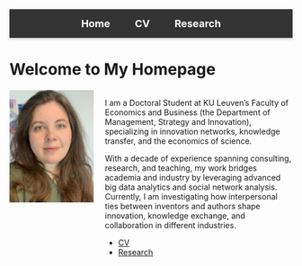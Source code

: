 
<!-- Menu Ribbon -->
<nav style="background-color: #333; padding: 15px; text-align: center; box-shadow: 0 2px 4px rgba(0, 0, 0, 0.2); position: sticky; top: 0; z-index: 1000;">
  <a href="index.md" style="color: white; text-decoration: none; margin: 0 20px; font-size: 18px; font-weight: bold;">Home</a>
  <a href="cv" style="color: white; text-decoration: none; margin: 0 20px; font-size: 18px; font-weight: bold;">CV</a>
  <a href="research.md" style="color: white; text-decoration: none; margin: 0 20px; font-size: 18px; font-weight: bold;">Research</a>
</nav>

# Welcome to My Homepage

<div style="display: flex; align-items: flex-start; margin-top: 20px;">
  <img src="./photo_cv.jpg" alt="Lena Veretennik" style="width: 150px; height: auto; margin-right: 20px;">
  <div>
    <p>
      I am a Doctoral Student at KU Leuven’s Faculty of Economics and Business (the Department of Management, Strategy and Innovation), specializing in innovation networks, knowledge transfer, and the economics of science.
    </p>
    <p>
      With a decade of experience spanning consulting, research, and teaching, my work bridges academia and industry by leveraging advanced big data analytics and social network analysis. Currently, I am investigating how interpersonal ties between inventors and authors shape innovation, knowledge exchange, and collaboration in different industries.
    </p>
    <ul>
      <li><a href="./cv_veretennik_2024.pdf">CV</a></li>
      <li><a href="./research.md">Research</a></li>
    </ul>
  </div>
</div>
